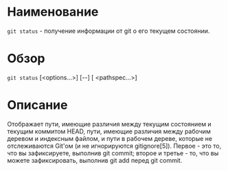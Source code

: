 # Наименование
`git status` -  получение информации от git о его текущем состоянии.
# Обзор
`git status` [<options…​>] [--] [ <pathspec…>​]
# Описание
Отображает пути, имеющие различия между текущим состоянием и текущим коммитом HEAD, пути, имеющие различия между рабочим деревом и индексным файлом, и пути в рабочем дереве, которые не отслеживаются Git'ом (и не игнорируются gitignore[5]). Первое - это то, что вы зафиксируете, выполнив git commit; второе и третье - то, что вы можете зафиксировать, выполнив git add перед git commit.